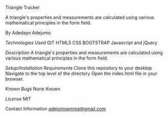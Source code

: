 Triangle Tracker

A triangle's properties and measurements are calculated using various mathematical principles in the form field.

By Adedayo Adejumo

*Technologies Used*
GIT
HTML5
CSS
BOOTSTRAP
Javascript and jQuery

*Description*
A triangle's properties and measurements are calculated using various mathematical principles in the form field.

*Setup/Installation Requirements*
Clone this repository to your desktop
Navigate to the top level of the directory
Open the index.html file in your browser.

*Known Bugs*
None Known

*License*
MIT

Contact Information
adejomoemma@gmail.com
